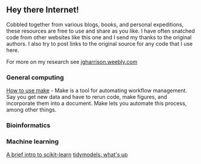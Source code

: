## Hey there Internet!

Cobbled together from various blogs, books, and personal expeditions, these resources are free to use and share as you like.
I have often snatched code from other websites like this one and I send my thanks to the original authors. I also try to post links to the original source for any code that I use here. 

For more on my research see [jgharrison.weebly.com](https://jgharrison.weebly.com/)

### General computing

[How to use make](https://github.com/JHarrisonEcoEvo/Reproducible_workflow_tutorial#readme) - Make is a tool for automating workflow management. Say you get new data and have to rerun code, make figures, and incorporate them into a document. Make lets you automate this process, among other things. 

### Bioinformatics

### Machine learning
[A brief intro to scikit-learn](https://jharrisonecoevo.github.io/computing_tutorials/sklearn_primer.html)
[tidymodels: what's up](https://jharrisonecoevo.github.io/computing_tutorials/tidymodelsDemo.html)
